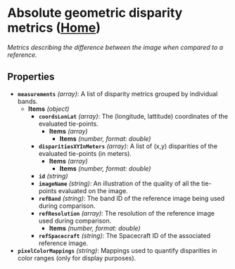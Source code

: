 # Absolute geometric disparity metrics ([Home](README.md))

*Metrics describing the difference between the image when compared to a reference.*

## Properties

- **`measurements`** *(array)*: A list of disparity metrics grouped by individual bands.
  - **Items** *(object)*
    - **`coordsLonLat`** *(array)*: The (longitude, lattitude) coordinates of the evaluated tie-points.
      - **Items** *(array)*
        - **Items** *(number, format: double)*
    - **`disparitiesXYInMeters`** *(array)*: A list of (x,y) disparities of the evaluated tie-points (in meters).
      - **Items** *(array)*
        - **Items** *(number, format: double)*
    - **`id`** *(string)*
    - **`imageName`** *(string)*: An illustration of the quality of all the tie-points evaluated on the image.
    - **`refBand`** *(string)*: The band ID of the reference image being used during comparison.
    - **`refResolution`** *(array)*: The resolution of the reference image used during comparison.
      - **Items** *(number, format: double)*
    - **`refSpacecraft`** *(string)*: The Spacecraft ID of the associated reference image.
- **`pixelColorMappings`** *(string)*: Mappings used to quantify disparities in color ranges (only for display purposes).
